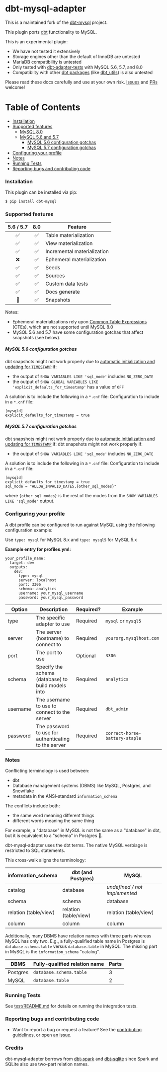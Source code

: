 # dbt-mysql-adapter

This is a maintained fork of the [dbt-mysql](https://github.com/dbeatty10/dbt-mysql) project.

This plugin ports [dbt](https://getdbt.com) functionality to MySQL.

This is an experimental plugin:
- We have not tested it extensively
- Storage engines other than the default of InnoDB are untested
- MariaDB compatibility is untested
- Only tested with [dbt-adapter-tests](https://github.com/fishtown-analytics/dbt-adapter-tests) with MySQL 5.6, 5.7, and 8.0
- Compatiblity with other [dbt packages](https://hub.getdbt.com/) (like [dbt_utils](https://hub.getdbt.com/fishtown-analytics/dbt_utils/latest/)) is also untested

Please read these docs carefully and use at your own risk. [Issues](https://github.com/julianopiovezan/dbt-mysql-adapter/issues/new) and [PRs](https://github.com/julianopiovezan/dbt-mysql-adapter/blob/main/CONTRIBUTING.rst#contributing) welcome!

Table of Contents
=================

   * [Installation](#installation)
   * [Supported features](#supported-features)
      * [MySQL 8.0](#mysql-80)
      * [MySQL 5.6 and 5.7](#mysql-56-and-57)
         * [MySQL 5.6 configuration gotchas](#mysql-56-configuration-gotchas)
         * [MySQL 5.7 configuration gotchas](#mysql-57-configuration-gotchas)
   * [Configuring your profile](#configuring-your-profile)
   * [Notes](#notes)
   * [Running Tests](#running-tests)
   * [Reporting bugs and contributing code](#reporting-bugs-and-contributing-code)

### Installation
This plugin can be installed via pip:

```bash
$ pip install dbt-mysql
```

### Supported features

| 5.6 / 5.7 | 8.0 | Feature                     |
|:---------:|:---:|-----------------------------|
|     ✅     |  ✅  | Table materialization       |
|     ✅     |  ✅  | View materialization        |
|     ✅     |  ✅  | Incremental materialization |
|     ❌     |  ✅  | Ephemeral materialization   |
|     ✅     |  ✅  | Seeds                       |
|     ✅     |  ✅  | Sources                     |
|     ✅     |  ✅  | Custom data tests           |
|     ✅     |  ✅  | Docs generate               |
|     🤷     |  ✅  | Snapshots                   |

Notes:
- Ephemeral materializations rely upon [Common Table Expressions](https://en.wikipedia.org/wiki/Hierarchical_and_recursive_queries_in_SQL) (CTEs), which are not supported until MySQL 8.0
- MySQL 5.6 and 5.7 have some configuration gotchas that affect snapshots (see below).

##### MySQL 5.6 configuration gotchas

dbt snapshots might not work properly due to [automatic initialization and updating for `TIMESTAMP`](https://dev.mysql.com/doc/refman/5.6/en/timestamp-initialization.html) if:
- the output of `SHOW VARIABLES LIKE 'sql_mode'` includes `NO_ZERO_DATE`
- the output of `SHOW GLOBAL VARIABLES LIKE 'explicit_defaults_for_timestamp'` has a value of `OFF`

A solution is to include the following in a `*.cnf` file:
Configuration to include in a `*.cnf` file:
```
[mysqld]
explicit_defaults_for_timestamp = true
```

##### MySQL 5.7 configuration gotchas

dbt snapshots might not work properly due to [automatic initialization and updating for `TIMESTAMP`](https://dev.mysql.com/doc/refman/5.7/en/timestamp-initialization.html) if:
dbt snapshots might not work properly if:
- the output of `SHOW VARIABLES LIKE 'sql_mode'` includes `NO_ZERO_DATE`

A solution is to include the following in a `*.cnf` file:
Configuration to include in a `*.cnf` file:
```
[mysqld]
explicit_defaults_for_timestamp = true
sql_mode = "ALLOW_INVALID_DATES,{other_sql_modes}"
```
where `{other_sql_modes}` is the rest of the modes from the `SHOW VARIABLES LIKE 'sql_mode'` output.

### Configuring your profile

A dbt profile can be configured to run against MySQL using the following configuration example:

Use `type: mysql` for MySQL 8.x and `type: mysql5` for MySQL 5.x

**Example entry for profiles.yml:**

```
your_profile_name:
  target: dev
  outputs:
    dev:
      type: mysql
      server: localhost
      port: 3306
      schema: analytics
      username: your_mysql_username
      password: your_mysql_password
```

| Option          | Description                                                                         | Required?                                                          | Example                                        |
| --------------- | ----------------------------------------------------------------------------------- | ------------------------------------------------------------------ | ---------------------------------------------- |
| type            | The specific adapter to use                                                         | Required                                                           | `mysql` or `mysql5`                            |
| server          | The server (hostname) to connect to                                                 | Required                                                           | `yourorg.mysqlhost.com`                        |
| port            | The port to use                                                                     | Optional                                                           | `3306`                                         |
| schema          | Specify the schema (database) to build models into                                  | Required                                                           | `analytics`                                    |
| username        | The username to use to connect to the server                                        | Required                                                           | `dbt_admin`                                    |
| password        | The password to use for authenticating to the server                                | Required                                                           | `correct-horse-battery-staple`                 |

### Notes

Conflicting terminology is used between:
- dbt
- Database management systems (DBMS) like MySQL, Postgres, and Snowflake
- metadata in the ANSI-standard `information_schema`

The conflicts include both:
- the same word meaning different things
- different words meaning the same thing

For example, a "database" in MySQL is not the same as a "database" in dbt, but it is equivalent to a "schema" in Postgres 🤯.

dbt-mysql-adapter uses the dbt terms. The native MySQL verbiage is restricted to SQL statements.

This cross-walk aligns the terminology:

| information_schema    | dbt (and Postgres)           | MySQL                            |
| --------------------- | ---------------------------- | -------------------------------- |
| catalog               |  database                    | _undefined / not implemented_    |
| schema                |  schema                      | database                         |
| relation (table/view) |  relation (table/view)       | relation (table/view)            |
| column                |  column                      | column                           |

Additionally, many DBMS have relation names with three parts whereas MySQL has only two. E.g., a fully-qualified table name in Postgres is `database.schema.table` versus `database.table` in MySQL. The missing part in MySQL is the `information_schema` "catalog".

| DBMS               | Fully-qualified relation name | Parts      |
| ------------------ | ----------------------------- | ---------- |
| Postgres           |  `database.schema.table`      | 3          |
| MySQL              |  `database.table`             | 2          |

### Running Tests

See [test/README.md](test/README.md) for details on running the integration tests.

### Reporting bugs and contributing code

-   Want to report a bug or request a feature? See the [contributing guidelines](https://github.com/julianopiovezan/dbt-mysql-adapter/blob/main/CONTRIBUTING.rst#contributing), or open [an issue](https://github.com/julianopiovezan/dbt-mysql-adapter/issues/new).

### Credits

dbt-mysql-adapter borrows from [dbt-spark](https://github.com/fishtown-analytics/dbt-spark) and [dbt-sqlite](https://github.com/codeforkjeff/dbt-sqlite) since Spark and SQLite also use two-part relation names.
